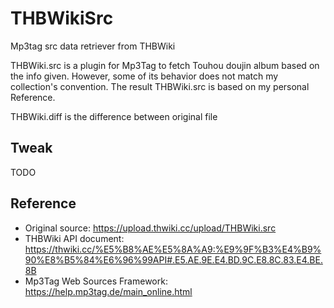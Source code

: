 # THBWikiSrc
Mp3tag src data retriever from THBWiki

THBWiki.src is a plugin for Mp3Tag to fetch Touhou doujin album based on the info given.
However, some of its behavior does not match my collection's convention.
The result THBWiki.src is based on my personal Reference.

THBWiki.diff is the difference between original file

## Tweak
TODO

## Reference
- Original source: https://upload.thwiki.cc/upload/THBWiki.src
- THBWiki API document: https://thwiki.cc/%E5%B8%AE%E5%8A%A9:%E9%9F%B3%E4%B9%90%E8%B5%84%E6%96%99API#.E5.AE.9E.E4.BD.9C.E8.8C.83.E4.BE.8B
- Mp3Tag Web Sources Framework: https://help.mp3tag.de/main_online.html
